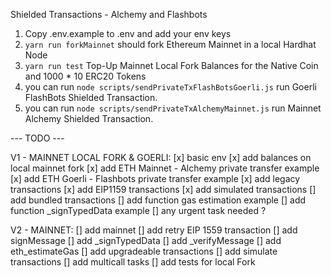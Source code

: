 Shielded Transactions - Alchemy and Flashbots

1. Copy .env.example to .env and add your env keys
2. ```yarn run forkMainnet``` should fork Ethereum Mainnet in a local Hardhat Node
3. ```yarn run test``` Top-Up Mainnet Local Fork Balances for the Native Coin and 1000 * 10 ERC20 Tokens
4. you can run ```node scripts/sendPrivateTxFlashBotsGoerli.js``` run Goerli FlashBots Shielded Transaction. 
5. you can run ```node scripts/sendPrivateTxAlchemyMainnet.js``` run Mainnet Alchemy Shielded Transaction. 

--- TODO ---

V1 - MAINNET LOCAL FORK & GOERLI:
[x] basic env
[x] add balances on local mainnet fork
[x] add ETH Mainnet - Alchemy private transfer example
[x] add ETH Goerli - Flashbots private transfer example
[x] add legacy transactions
[x] add EIP1159 transactions
[x] add simulated transactions
[] add bundled transactions
[] add function gas estimation example
[] add function _signTypedData example
[] any urgent task needed ?

V2 - MAINNET:
[] add mainnet
[] add retry EIP 1559 transaction
[] add signMessage
[] add _signTypedData
[] add _verifyMessage
[] add eth_estimateGas
[] add upgradeable transactions
[] add simulate transactions
[] add multicall tasks
[] add tests for local Fork